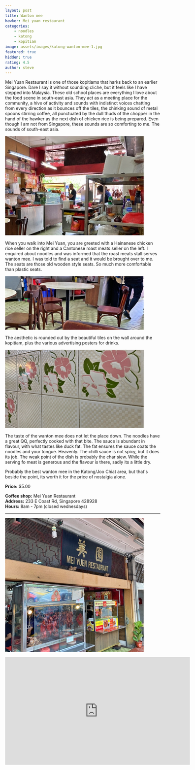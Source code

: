 ```yaml
---
layout: post
title: Wanton mee
hawker: Mei yuan restaurant
categories: 
    - noodles
    - katong
    - kopitiam
image: assets/images/katong-wanton-mee-1.jpg
featured: true
hidden: true
rating: 4.5
author: steve
---
```

Mei Yuan Restaurant is one of those kopitiams that harks back to an earlier Singapore. Dare I say it without sounding cliche, but it feels like I have stepped into Malaysia. These old school places are everything I love about the food scene in south-east asia. They act as a meeting place for the community, a hive of activity and sounds with indistinct voices chatting from every direction as it bounces off the tiles, the chinking sound of metal spoons stirring coffee, all punctuated by the dull thuds of the chopper in the hand of the hawker as the next dish of chicken rice is being prepared. Even though I am not from Singapore, these sounds are so comforting to me. The sounds of south-east asia.

![The hawkers in mei yuan restaurant](/assets/images/katong-wanton-mee-3.jpg "The hawkers in mei yuan restaurant")

When you walk into Mei Yuan, you are greeted with a Hainanese chicken rice seller on the right and a Cantonese roast meats seller on the left. I enquired about noodles and was informed that the roast meats stall serves wanton mee. I was told to find a seat and it would be brought over to me. The seats are those old wooden style seats. So much more comfortable than plastic seats.

![Vintage wooden chairs](/assets/images/katong-wanton-mee-4.jpg "Vintage wooden chairs")

The aesthetic is rounded out by the beautiful tiles on the wall around the kopitiam, plus the various advertising posters for drinks.

![Beautiful tiles](/assets/images/katong-wanton-mee-2.jpg "Beautiful tiles")

The taste of the wanton mee does not let the place down. The noodles have a great QQ, perfectly cooked with that bite. The sauce is abundant in flavour, with what tastes like duck fat. The fat ensures the sauce coats the noodles and your tongue. Heavenly. The chilli sauce is not spicy, but it does its job. The weak point of the dish is probably the char siew. While the serving fo meat is generous and the flavour is there, sadly its a little dry.

Probably the best wanton mee in the Katong/Joo Chiat area, but that's beside the point, its worth it for the price of nostalgia alone.

**Price:** $5.00  

**Coffee shop:** Mei Yuan Restaurant  
**Address:** 233 E Coast Rd, Singapore 428928  
**Hours:** 8am - 7pm (closed wednesdays)  

***  

![Mei yuan restaurant](/assets/images/katong-wanton-mee-5.jpg "Mei yuan restaurant")

<iframe src="https://www.google.com/maps/embed?pb=!1m18!1m12!1m3!1d3988.779052896175!2d103.90520721453844!3d1.3077783990461687!2m3!1f0!2f0!3f0!3m2!1i1024!2i768!4f13.1!3m3!1m2!1s0x31da180cb4152457%3A0x47934b8b776d6b69!2sMei%20Yuen%20Restaurant!5e0!3m2!1sen!2ssg!4v1654666707359!5m2!1sen!2ssg" width="600" height="350" style="border:0;" allowfullscreen="" loading="lazy" referrerpolicy="no-referrer-when-downgrade"></iframe>